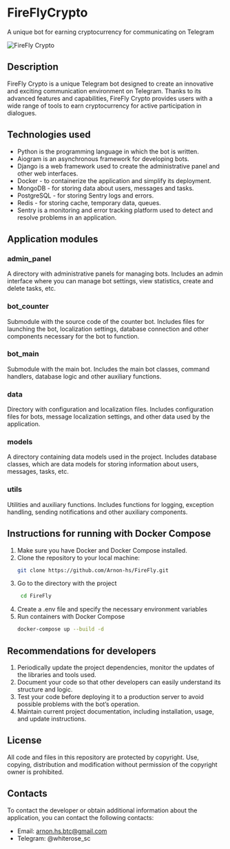 # FireFlyCrypto

A unique bot for earning cryptocurrency for communicating on Telegram

![FireFly Crypto](https://i.ibb.co/K2MQXYv/Firefly.png)

## Description

FireFly Crypto is a unique Telegram bot designed to create an innovative and exciting communication environment on Telegram. Thanks to its advanced features and capabilities, FireFly Crypto provides users with a wide range of tools to earn cryptocurrency for active participation in dialogues.

## Technologies used

- Python is the programming language in which the bot is written.
- Aiogram is an asynchronous framework for developing bots.
- Django is a web framework used to create the administrative panel and other web interfaces.
- Docker - to containerize the application and simplify its deployment.
- MongoDB - for storing data about users, messages and tasks.
- PostgreSQL - for storing Sentry logs and errors.
- Redis - for storing cache, temporary data, queues.
- Sentry is a monitoring and error tracking platform used to detect and resolve problems in an application.

## Application modules

### admin_panel

A directory with administrative panels for managing bots. Includes an admin interface where you can manage bot settings, view statistics, create and delete tasks, etc.

### bot_counter

Submodule with the source code of the counter bot. Includes files for launching the bot, localization settings, database connection and other components necessary for the bot to function.

### bot_main

Submodule with the main bot. Includes the main bot classes, command handlers, database logic and other auxiliary functions.

### data

Directory with configuration and localization files. Includes configuration files for bots, message localization settings, and other data used by the application.

### models

A directory containing data models used in the project. Includes database classes, which are data models for storing information about users, messages, tasks, etc.

### utils

Utilities and auxiliary functions. Includes functions for logging, exception handling, sending notifications and other auxiliary components.

## Instructions for running with Docker Compose

1. Make sure you have Docker and Docker Compose installed.
2. Clone the repository to your local machine:
    ```bash
    git clone https://github.com/Arnon-hs/FireFly.git
3. Go to the directory with the project
    ```bash
     cd FireFly
4. Create a .env file and specify the necessary environment variables
5. Run containers with Docker Compose
    ```bash
    docker-compose up --build -d

## Recommendations for developers

1. Periodically update the project dependencies, monitor the updates of the libraries and tools used.
2. Document your code so that other developers can easily understand its structure and logic.
3. Test your code before deploying it to a production server to avoid possible problems with the bot’s operation.
4. Maintain current project documentation, including installation, usage, and update instructions.

## License

All code and files in this repository are protected by copyright. Use, copying, distribution and modification without permission of the copyright owner is prohibited.

## Contacts

To contact the developer or obtain additional information about the application, you can contact the following contacts:

- Email: arnon.hs.btc@gmail.com
- Telegram: @whiterose_sc